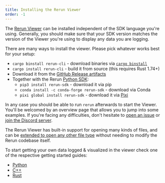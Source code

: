 ```yaml
---
title: Installing the Rerun Viewer
order: -1
---
```


The [Rerun Viewer](../reference/viewer/overview.md) can be installed independent of the SDK language you're using.
Generally, you should make sure that your SDK version matches the version of the Viewer you're using to display any data you are logging.

There are many ways to install the viewer. Please pick whatever works best for your setup:

* `cargo binstall rerun-cli` - download binaries via [`cargo binstall`](https://github.com/cargo-bins/cargo-binstall)
* `cargo install rerun-cli` - build it from source (this requires Rust 1.74+)
* Download it from the [GitHub Release artifacts](https://github.com/rerun-io/rerun/releases/latest/)
* Together with the Rerun [Python SDK](python.md):
  * `pip3 install rerun-sdk` - download it via pip
  * `conda install -c conda-forge rerun-sdk` - download via Conda
  * `pixi global install rerun-sdk` - download it via [Pixi](https://prefix.dev/docs/pixi/overview)

In any case you should be able to run `rerun` afterwards to start the Viewer.
You'll be welcomed by an overview page that allows you to jump into some examples.
If you're facing any difficulties, don't hesitate to [open an issue](https://github.com/rerun-io/rerun/issues/new/choose) or [join the Discord server](https://discord.gg/PXtCgFBSmH).

The Rerun Viewer has built-in support for opening many kinds of files, and can be [extended to open any other file type](../howto/open-any-file.md) without needing to modify the Rerun codebase itself.

To start getting your own data logged & visualized in the viewer check one of the respective getting started guides:
* [Python](python.md)
* [C++](cpp.md)
* [Rust](rust.md)
